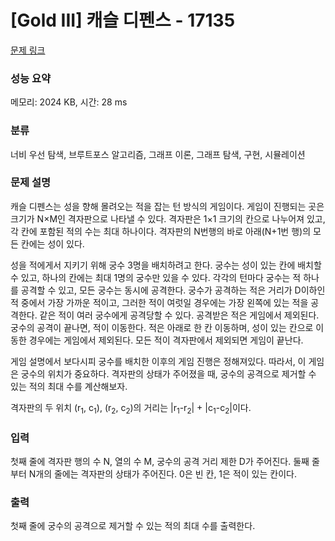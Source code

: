 # [Gold III] 캐슬 디펜스 - 17135 

[문제 링크](https://www.acmicpc.net/problem/17135) 

### 성능 요약

메모리: 2024 KB, 시간: 28 ms

### 분류

너비 우선 탐색, 브루트포스 알고리즘, 그래프 이론, 그래프 탐색, 구현, 시뮬레이션

### 문제 설명

<p>캐슬 디펜스는 성을 향해 몰려오는 적을 잡는 턴 방식의 게임이다. 게임이 진행되는 곳은 크기가 N×M인 격자판으로 나타낼 수 있다. 격자판은 1×1 크기의 칸으로 나누어져 있고, 각 칸에 포함된 적의 수는 최대 하나이다. 격자판의 N번행의 바로 아래(N+1번 행)의 모든 칸에는 성이 있다.</p>

<p>성을 적에게서 지키기 위해 궁수 3명을 배치하려고 한다. 궁수는 성이 있는 칸에 배치할 수 있고, 하나의 칸에는 최대 1명의 궁수만 있을 수 있다. 각각의 턴마다 궁수는 적 하나를 공격할 수 있고, 모든 궁수는 동시에 공격한다. 궁수가 공격하는 적은 거리가 D이하인 적 중에서 가장 가까운 적이고, 그러한 적이 여럿일 경우에는 가장 왼쪽에 있는 적을 공격한다. 같은 적이 여러 궁수에게 공격당할 수 있다. 공격받은 적은 게임에서 제외된다. 궁수의 공격이 끝나면, 적이 이동한다. 적은 아래로 한 칸 이동하며, 성이 있는 칸으로 이동한 경우에는 게임에서 제외된다. 모든 적이 격자판에서 제외되면 게임이 끝난다. </p>

<p>게임 설명에서 보다시피 궁수를 배치한 이후의 게임 진행은 정해져있다. 따라서, 이 게임은 궁수의 위치가 중요하다. 격자판의 상태가 주어졌을 때, 궁수의 공격으로 제거할 수 있는 적의 최대 수를 계산해보자.</p>

<p>격자판의 두 위치 (r<sub>1</sub>, c<sub>1</sub>), (r<sub>2</sub>, c<sub>2</sub>)의 거리는 |r<sub>1</sub>-r<sub>2</sub>| + |c<sub>1</sub>-c<sub>2</sub>|이다.</p>

### 입력 

 <p>첫째 줄에 격자판 행의 수 N, 열의 수 M, 궁수의 공격 거리 제한 D가 주어진다. 둘째 줄부터 N개의 줄에는 격자판의 상태가 주어진다. 0은 빈 칸, 1은 적이 있는 칸이다.</p>

### 출력 

 <p>첫째 줄에 궁수의 공격으로 제거할 수 있는 적의 최대 수를 출력한다.</p>

